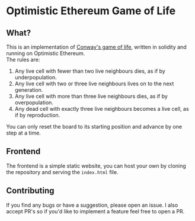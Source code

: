 # Optimistic Ethereum Game of Life

## What?
This is an implementation of <a href="https://en.wikipedia.org/wiki/Conway's_Game_of_Life"><u>Conway's game of life</u></a>, written in solidity and running on Optimistic Ethereum.   
The rules are:   
		<ol>
			<li>Any live cell with fewer than two live neighbours dies, as if by underpopulation.</li>
			<li>Any live cell with two or three live neighbours lives on to the next generation.</li>
			<li>Any live cell with more than three live neighbours dies, as if by overpopulation.</li>
			<li>Any dead cell with exactly three live neighbours becomes a live cell, as if by reproduction.</li>
		</ol>
You can only reset the board to its starting position and advance by one step at a time.

## Frontend
The frontend is a simple static website, you can host your own by cloning the repository and serving the `index.html` file.

## Contributing
If you find any bugs or have a suggestion, please open an issue. I also accept PR's so if you'd like to implement a feature feel free to open a PR.